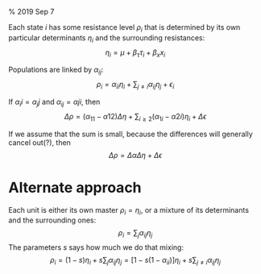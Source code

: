 % 2019 Sep 7

Each state $i$ has some resistance level $\rho_i$ that is determined by its own particular determinants $\eta_i$ and the surrounding resistances:
$$
\eta_i = \mu + \beta_\tau \tau_i + \beta_x x_i
$$

Populations are linked by $\alpha_{ij}$:
$$
\rho_i = \alpha_{ii} \eta_i + \sum_{j \neq i} \alpha_{ij} \eta_j + \epsilon_i
$$

If $\alpha_ii = \alpha_jj$ and $\alpha_{ij} = \alpha{ji}$, then
$$
\Delta \rho = (\alpha_{11} - \alpha{12}) \Delta \eta + \sum_{i \geq 2}(\alpha_{1i} - \alpha{2i}) \eta_i + \Delta \epsilon
$$

If we assume that the sum is small, because the differences will generally cancel out(?), then
$$
\Delta \rho = \Delta \alpha \Delta \eta + \Delta \epsilon
$$

# Alternate approach

Each unit is either its own master $\rho_i = \eta_i$, or a mixture of its determinants and the surrounding ones:
$$
\rho_i = \sum_j \alpha_{ij} \eta_j
$$
The parameters $s$ says how much we do that mixing:
$$
\rho_i = (1-s) \eta_i + s \sum_j \alpha_{ij} \eta_j
  = \left[ 1 - s(1 - \alpha_{ii}) \right] \eta_i + s \sum_{j \neq i} \alpha_{ij} \eta_j
$$
